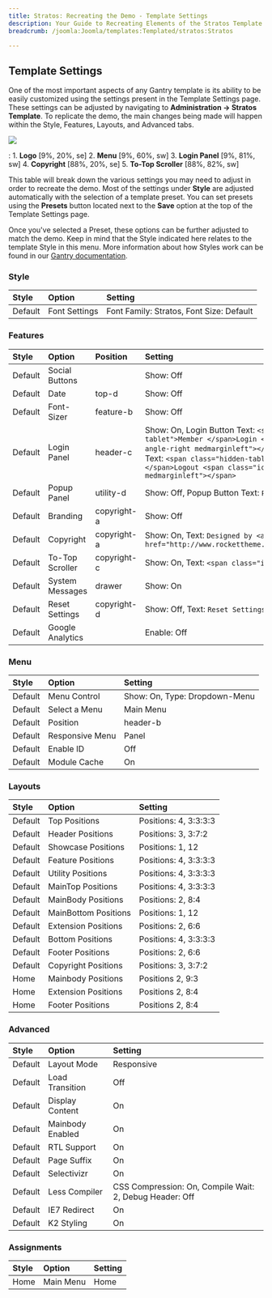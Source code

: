 ```yaml
---
title: Stratos: Recreating the Demo - Template Settings
description: Your Guide to Recreating Elements of the Stratos Template for WordPress
breadcrumb: /joomla:Joomla/templates:Templated/stratos:Stratos

---
```


Template Settings
-----
One of the most important aspects of any Gantry template is its ability to be easily customized using the settings present in the Template Settings page. These settings can be adjusted by navigating to **Administration -> Stratos Template**. To replicate the demo, the main changes being made will happen within the Style, Features, Layouts, and Advanced tabs. 

![][stratos2]

:   1. **Logo**  [9%, 20%, se]
    2. **Menu**  [9%, 60%, sw]
    3. **Login Panel**  [9%, 81%, sw]
    4. **Copyright**  [88%, 20%, se]
    5. **To-Top Scroller**  [88%, 82%, sw]

This table will break down the various settings you may need to adjust in order to recreate the demo. Most of the settings under **Style** are adjusted automatically with the selection of a template preset. You can set presets using the **Presets** button located next to the **Save** option at the top of the Template Settings page.

Once you've selected a Preset, these options can be further adjusted to match the demo. Keep in mind that the Style indicated here relates to the template Style in this menu. More information about how Styles work can be found in our [Gantry documentation][Style].

### Style
| Style | Option | Setting |
|:-----|:------|:-------|
| Default | Font Settings | Font Family: Stratos, Font Size: Default |

### Features
| Style | Option | Position |  Setting |
|:-----|:------|:-------|:-------|
| Default | Social Buttons |  | Show: Off |
| Default | Date | top-d | Show: Off |
| Default | Font-Sizer | feature-b | Show: Off |
| Default | Login Panel | header-c | Show: On, Login Button Text: `<span class="hidden-tablet">Member </span>Login <span class="icon-angle-right medmarginleft"></span>`, Logout Button Text: `<span class="hidden-tablet">Member </span>Logout <span class="icon-angle-right medmarginleft"></span>` |
| Default | Popup Panel | utility-d | Show: Off, Popup Button Text: `Popup Module` |
| Default | Branding | copyright-a | Show: Off |
| Default | Copyright | copyright-a | Show: On, Text: `Designed by <a href="http://www.rockettheme.com">RocketTheme</a>.` |
| Default | To-Top Scroller | copyright-c | Show: On, Text: `<span class="icon-angle-up"></span>` |
| Default | System Messages | drawer | Show: On |
| Default | Reset Settings | copyright-d | Show: Off, Text: `Reset Settings` |
| Default | Google Analytics |  | Enable: Off |

### Menu
| Style | Option | Setting |
|:-----|:------|:-------|
| Default | Menu Control | Show: On, Type: Dropdown-Menu |
| Default | Select a Menu | Main Menu |
| Default | Position | header-b |
| Default | Responsive Menu | Panel |
| Default | Enable ID | Off |
| Default | Module Cache | On |

### Layouts
| Style | Option | Setting |
|:-----|:------|:-------|
| Default | Top Positions | Positions: 4, 3:3:3:3 |
| Default | Header Positions | Positions: 3, 3:7:2 |
| Default | Showcase Positions | Positions: 1, 12 |
| Default | Feature Positions | Positions: 4, 3:3:3:3 |
| Default | Utility Positions | Positions: 4, 3:3:3:3 |
| Default | MainTop Positions | Positions: 4, 3:3:3:3 |
| Default | MainBody Positions | Positions: 2, 8:4 |
| Default | MainBottom Positions | Positions: 1, 12 |
| Default | Extension Positions | Positions: 2, 6:6 |
| Default | Bottom Positions | Positions: 4, 3:3:3:3 |
| Default | Footer Positions | Positions: 2, 6:6 |
| Default | Copyright Positions | Positions: 3, 3:7:2 |
| Home | Mainbody Positions | Positions 2, 9:3 |
| Home | Extension Positions | Positions 2, 8:4 |
| Home | Footer Positions | Positions 2, 8:4 |

### Advanced
| Style | Option | Setting |
|:-----|:------|:-------|
| Default | Layout Mode | Responsive |
| Default | Load Transition | Off |
| Default | Display Content | On |
| Default | Mainbody Enabled | On |
| Default | RTL Support | On |
| Default | Page Suffix | On |
| Default | Selectivizr | On |
| Default | Less Compiler | CSS Compression: On, Compile Wait: 2, Debug Header: Off |
| Default | IE7 Redirect | On |
| Default | K2 Styling | On |

### Assignments
| Style | Option | Setting |
|:-----|:------|:-------|
| Home | Main Menu | Home |

[demo25]: assets/stratos.jpg
[menu]: ../../start/menu.md
[Style]: http://www.gantry-framework.org/documentation/joomla/configure
[stratos2]: assets/stratos2.jpg